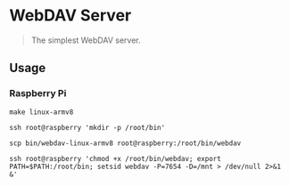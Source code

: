 # WebDAV Server

> The simplest WebDAV server.

## Usage

### Raspberry Pi

```shell
make linux-armv8
```

```shell
ssh root@raspberry 'mkdir -p /root/bin'
```

```shell
scp bin/webdav-linux-armv8 root@raspberry:/root/bin/webdav
```

```shell
ssh root@raspberry 'chmod +x /root/bin/webdav; export PATH=$PATH:/root/bin; setsid webdav -P=7654 -D=/mnt > /dev/null 2>&1 &'
```
